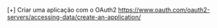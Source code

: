 [+] Criar uma aplicação com o OAuth2
https://www.oauth.com/oauth2-servers/accessing-data/create-an-application/

